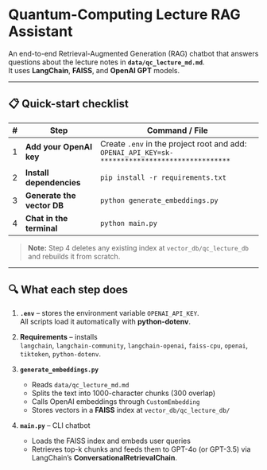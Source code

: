 # Quantum-Computing Lecture **RAG** Assistant

An end-to-end Retrieval-Augmented Generation (RAG) chatbot that answers questions about the lecture notes in **`data/qc_lecture_md.md`**.  
It uses **LangChain**, **FAISS**, and **OpenAI GPT** models.

---

## 📋 Quick-start checklist

| # | Step | Command / File |
|---|------|----------------|
| 1 | **Add your OpenAI key** | Create `.env` in the project root and add:<br>`OPENAI_API_KEY=sk-********************************` |
| 2 | **Install dependencies** | `pip install -r requirements.txt` |
| 3 | **Generate the vector DB** | `python generate_embeddings.py` |
| 4 | **Chat in the terminal** | `python main.py` |


> **Note:** Step 4 deletes any existing index at `vector_db/qc_lecture_db` and rebuilds it from scratch.

---

## 🔍 What each step does

1. **`.env`** – stores the environment variable `OPENAI_API_KEY`.  
   All scripts load it automatically with **python-dotenv**.


2. **Requirements** – installs  
   `langchain`, `langchain-community`, `langchain-openai`, `faiss-cpu`, `openai`, `tiktoken`, `python-dotenv`.

3. **`generate_embeddings.py`**  
   * Reads `data/qc_lecture_md.md`  
   * Splits the text into 1000-character chunks (300 overlap)  
   * Calls OpenAI embeddings through `CustomEmbedding`  
   * Stores vectors in a **FAISS** index at `vector_db/qc_lecture_db/`

4. **`main.py`** – CLI chatbot  
   * Loads the FAISS index and embeds user queries  
   * Retrieves top-k chunks and feeds them to GPT-4o (or GPT-3.5) via LangChain’s **ConversationalRetrievalChain**.




